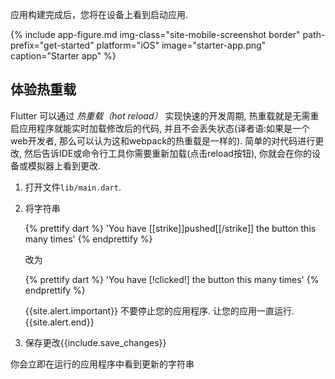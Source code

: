 应用构建完成后，您将在设备上看到启动应用.

{% include app-figure.md img-class="site-mobile-screenshot border"
    path-prefix="get-started" platform="iOS" image="starter-app.png"
    caption="Starter app" %}

## 体验热重载

Flutter 可以通过 _热重载（hot reload）_ 实现快速的开发周期, 热重载就是无需重启应用程序就能实时加载修改后的代码, 并且不会丢失状态(译者语:如果是一个web开发者, 那么可以认为这和webpack的热重载是一样的). 简单的对代码进行更改, 然后告诉IDE或命令行工具你需要重新加载(点击reload按钮), 你就会在你的设备或模拟器上看到更改.

 1. 打开文件`lib/main.dart`.
 1. 将字符串

    {% prettify dart %}
      'You have [[strike]]pushed[[/strike]] the button this many times'
    {% endprettify %}

    改为

    {% prettify dart %}
      'You have [!clicked!] the button this many times'
    {% endprettify %}

    {{site.alert.important}}
      不要停止您的应用程序. 让您的应用一直运行.
    {{site.alert.end}}

 1. 保存更改{{include.save_changes}}

你会立即在运行的应用程序中看到更新的字符串
